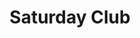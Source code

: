 ---
layout: post
title: "Saturday Club"
excerpt: Website for a charity giving 13–16-year-olds an opportunity to a range of creative programmes across the UK.
categories:
- Digital Design
industy: Nonprofit
year: "2018"
slides:
- "nsc-1"
- "nsc-2"
- "nsc-3"
- "nsc-4"
extension: false
permalink: /:title/
---